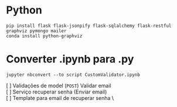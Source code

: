 # Python

```
pip install flask flask-jsonpify flask-sqlalchemy flask-restful graphviz pymongo mailer
conda install python-graphviz
```

# Converter .ipynb para .py


```
jupyter nbconvert --to script CustomValidator.ipynb
```

[ ] Validações de model (`POST`) Validar email  \
[ ] Serviço recuperar senha (Enviar email) \
[ ] Template para email de recuperar senha \

